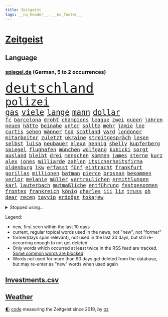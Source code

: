 ```yaml
---
title: Zeitgeist
tags: __no_header__, __no_footer__
---
```


# [Zeitgeist](https://oliz.io/zeitgeist/)

## Language

<h3><a href="https://www.spiegel.de" target="_blank">spiegel.de</a> (German, 5 to 2 occurrences)</h3>
<p style="font-family:monospace">
<span style="font-size:32pt"><a href="news_links.html#deutschland" class="current">deutschland</a></span>
<br>
<span style="font-size:25pt"><a href="news_links.html#polizei" class="current">polizei</a></span>
<br>
<span style="font-size:18pt"><a href="news_links.html#gas" class="current">gas</a></span>
<span style="font-size:18pt"><a href="news_links.html#viele" class="current">viele</a></span>
<span style="font-size:18pt"><a href="news_links.html#lange" class="current">lange</a></span>
<span style="font-size:18pt"><a href="news_links.html#mann" class="current">mann</a></span>
<span style="font-size:18pt"><a href="news_links.html#dollar" class="current">dollar</a></span>
<br>
<span style="font-size:12pt"><a href="news_links.html#fc" class="current">fc</a></span>
<span style="font-size:12pt"><a href="news_links.html#barcelona" class="current">barcelona</a></span>
<span style="font-size:12pt"><a href="news_links.html#droht" class="current">droht</a></span>
<span style="font-size:12pt"><a href="news_links.html#champions" class="current">champions</a></span>
<span style="font-size:12pt"><a href="news_links.html#league" class="current">league</a></span>
<span style="font-size:12pt"><a href="news_links.html#zwei" class="current">zwei</a></span>
<span style="font-size:12pt"><a href="news_links.html#queen" class="current">queen</a></span>
<span style="font-size:12pt"><a href="news_links.html#jahren" class="current">jahren</a></span>
<span style="font-size:12pt"><a href="news_links.html#neuen" class="current">neuen</a></span>
<span style="font-size:12pt"><a href="news_links.html#hätte" class="current">hätte</a></span>
<span style="font-size:12pt"><a href="news_links.html#beinahe" class="current">beinahe</a></span>
<span style="font-size:12pt"><a href="news_links.html#unter" class="current">unter</a></span>
<span style="font-size:12pt"><a href="news_links.html#sollte" class="current">sollte</a></span>
<span style="font-size:12pt"><a href="news_links.html#mehr" class="current">mehr</a></span>
<span style="font-size:12pt"><a href="news_links.html#jamie" class="current">jamie</a></span>
<span style="font-size:12pt"><a href="news_links.html#lee" class="current">lee</a></span>
<span style="font-size:12pt"><a href="news_links.html#curtis" class="new">curtis</a></span>
<span style="font-size:12pt"><a href="news_links.html#sehen" class="current">sehen</a></span>
<span style="font-size:12pt"><a href="news_links.html#männer" class="current">männer</a></span>
<span style="font-size:12pt"><a href="news_links.html#tod" class="current">tod</a></span>
<span style="font-size:12pt"><a href="news_links.html#scotland" class="new">scotland</a></span>
<span style="font-size:12pt"><a href="news_links.html#yard" class="new">yard</a></span>
<span style="font-size:12pt"><a href="news_links.html#londoner" class="current">londoner</a></span>
<span style="font-size:12pt"><a href="news_links.html#mitarbeiter" class="current">mitarbeiter</a></span>
<span style="font-size:12pt"><a href="news_links.html#zuletzt" class="current">zuletzt</a></span>
<span style="font-size:12pt"><a href="news_links.html#ukraine" class="current">ukraine</a></span>
<span style="font-size:12pt"><a href="news_links.html#streitgespräch" class="new">streitgespräch</a></span>
<span style="font-size:12pt"><a href="news_links.html#lesen" class="current">lesen</a></span>
<span style="font-size:12pt"><a href="news_links.html#selbst" class="current">selbst</a></span>
<span style="font-size:12pt"><a href="news_links.html#luisa" class="current">luisa</a></span>
<span style="font-size:12pt"><a href="news_links.html#neubauer" class="current">neubauer</a></span>
<span style="font-size:12pt"><a href="news_links.html#alexa" class="new">alexa</a></span>
<span style="font-size:12pt"><a href="news_links.html#hennig" class="new">hennig</a></span>
<span style="font-size:12pt"><a href="news_links.html#shelly" class="new">shelly</a></span>
<span style="font-size:12pt"><a href="news_links.html#kupferberg" class="new">kupferberg</a></span>
<span style="font-size:12pt"><a href="news_links.html#spiegel" class="current">spiegel</a></span>
<span style="font-size:12pt"><a href="news_links.html#flughafen" class="current">flughafen</a></span>
<span style="font-size:12pt"><a href="news_links.html#münchen" class="current">münchen</a></span>
<span style="font-size:12pt"><a href="news_links.html#wolfgang" class="current">wolfgang</a></span>
<span style="font-size:12pt"><a href="news_links.html#kubicki" class="current">kubicki</a></span>
<span style="font-size:12pt"><a href="news_links.html#sorgt" class="current">sorgt</a></span>
<span style="font-size:12pt"><a href="news_links.html#ausland" class="current">ausland</a></span>
<span style="font-size:12pt"><a href="news_links.html#bleibt" class="current">bleibt</a></span>
<span style="font-size:12pt"><a href="news_links.html#drei" class="current">drei</a></span>
<span style="font-size:12pt"><a href="news_links.html#menschen" class="current">menschen</a></span>
<span style="font-size:12pt"><a href="news_links.html#kommen" class="current">kommen</a></span>
<span style="font-size:12pt"><a href="news_links.html#james" class="current">james</a></span>
<span style="font-size:12pt"><a href="news_links.html#sterne" class="current">sterne</a></span>
<span style="font-size:12pt"><a href="news_links.html#kurz" class="current">kurz</a></span>
<span style="font-size:12pt"><a href="news_links.html#alex" class="current">alex</a></span>
<span style="font-size:12pt"><a href="news_links.html#jones" class="current">jones</a></span>
<span style="font-size:12pt"><a href="news_links.html#milliarde" class="current">milliarde</a></span>
<span style="font-size:12pt"><a href="news_links.html#zahlen" class="current">zahlen</a></span>
<span style="font-size:12pt"><a href="news_links.html#itsicherheitsfirma" class="new">itsicherheitsfirma</a></span>
<span style="font-size:12pt"><a href="news_links.html#oldenburg" class="current">oldenburg</a></span>
<span style="font-size:12pt"><a href="news_links.html#lkw" class="current">lkw</a></span>
<span style="font-size:12pt"><a href="news_links.html#erfasst" class="current">erfasst</a></span>
<span style="font-size:12pt"><a href="news_links.html#fünf" class="current">fünf</a></span>
<span style="font-size:12pt"><a href="news_links.html#eintracht" class="current">eintracht</a></span>
<span style="font-size:12pt"><a href="news_links.html#frankfurt" class="current">frankfurt</a></span>
<span style="font-size:12pt"><a href="news_links.html#gorillas" class="new">gorillas</a></span>
<span style="font-size:12pt"><a href="news_links.html#millionen" class="current">millionen</a></span>
<span style="font-size:12pt"><a href="news_links.html#batman" class="new">batman</a></span>
<span style="font-size:12pt"><a href="news_links.html#pierce" class="new">pierce</a></span>
<span style="font-size:12pt"><a href="news_links.html#brosnan" class="new">brosnan</a></span>
<span style="font-size:12pt"><a href="news_links.html#bekommen" class="current">bekommen</a></span>
<span style="font-size:12pt"><a href="news_links.html#verlor" class="current">verlor</a></span>
<span style="font-size:12pt"><a href="news_links.html#melanie" class="current">melanie</a></span>
<span style="font-size:12pt"><a href="news_links.html#müller" class="current">müller</a></span>
<span style="font-size:12pt"><a href="news_links.html#vertraulichen" class="current">vertraulichen</a></span>
<span style="font-size:12pt"><a href="news_links.html#ermittlungen" class="current">ermittlungen</a></span>
<span style="font-size:12pt"><a href="news_links.html#karl" class="current">karl</a></span>
<span style="font-size:12pt"><a href="news_links.html#lauterbach" class="current">lauterbach</a></span>
<span style="font-size:12pt"><a href="news_links.html#mutmaßliche" class="current">mutmaßliche</a></span>
<span style="font-size:12pt"><a href="news_links.html#entführung" class="current">entführung</a></span>
<span style="font-size:12pt"><a href="news_links.html#festgenommen" class="current">festgenommen</a></span>
<span style="font-size:12pt"><a href="news_links.html#frontex" class="current">frontex</a></span>
<span style="font-size:12pt"><a href="news_links.html#frankreich" class="current">frankreich</a></span>
<span style="font-size:12pt"><a href="news_links.html#könig" class="current">könig</a></span>
<span style="font-size:12pt"><a href="news_links.html#charles" class="current">charles</a></span>
<span style="font-size:12pt"><a href="news_links.html#iii" class="current">iii</a></span>
<span style="font-size:12pt"><a href="news_links.html#liz" class="current">liz</a></span>
<span style="font-size:12pt"><a href="news_links.html#truss" class="current">truss</a></span>
<span style="font-size:12pt"><a href="news_links.html#oh" class="new">oh</a></span>
<span style="font-size:12pt"><a href="news_links.html#dear" class="new">dear</a></span>
<span style="font-size:12pt"><a href="news_links.html#recep" class="current">recep</a></span>
<span style="font-size:12pt"><a href="news_links.html#tayyip" class="current">tayyip</a></span>
<span style="font-size:12pt"><a href="news_links.html#erdoğan" class="current">erdoğan</a></span>
<span style="font-size:12pt"><a href="news_links.html#tokajew" class="new">tokajew</a></span>
</p>
<details>
<summary>Stopped using...</summary>
<p class="former" style="font-size:12pt">
siegt(722) coronamaßnahmen(721) entwicklungen(721) magdeburg(721) rote(721) wirkte(721) gemeinden(720) leon(720) löhne(720) unabhängigkeit(720) verzweifelt(720) alexej(719) ankunft(719) betroffenen(719) forderungen(719) körper(719) lohnt(719) nawalny(719) rief(719) sogenannte(719) stärken(719) unterschiede(719) untersuchungen(719) drosten(718) entdeckten(718) you(718) day(717) gegenseitig(717) klimawandels(717) krank(717) quarantäne(717) reduziert(717) stoppte(717) taten(717) fahrt(716) hunde(716) klagt(716) kontrollieren(716) positive(716) rainer(716) verfassungsschutz(716) bundespräsident(715) enttäuscht(715) johnson(715) landkreis(715) scheidet(715) schweigt(715) verbot(715) äußert(715) gelungen(714) israelischen(714) stoßen(714) treffer(714) unabhängige(714) verhängte(714) zverev(714) angesteckt(713) leer(713) manchen(713) musiker(713) schulze(713) übersicht(713) bekämpfung(712) doku(712) entwurf(712) falls(712) geschichten(712) innenministerium(712) moderna(712) stolz(712) williams(712) woran(712) britischer(711) erbe(711) erstaunlich(711) historische(711) mali(711) sichergestellt(711) zurzeit(711) ärgert(711) anbieten(710) attentat(710) bittere(710) erlitten(710) norbert(710) obama(710) schuldig(710) verraten(710) veröffentlichte(710) wählen(710) zwang(710) 96(709) ausnahmen(709) entlässt(709) freilassung(709) gewerkschaft(709) michelle(709) teslachef(709) torhüter(709) unterricht(709) bestätigen(708) christopher(708) englische(708) folgte(708) mitglied(708) oberste(708) rekordmeister(708) umdenken(708) ärzten(708) endete(707) ermöglichen(707) minute(707) rollen(707) teilnehmen(707) volksrepublik(706) italienischen(705) stammt(705) betont(704) brite(704) demokratischen(704) psychische(704) signalisiert(704) 27(703) achten(703) geschossen(702) gestritten(702) juristisch(702) pünktlich(702) wies(702) antisemitismus(701) geflogen(701) hubertus(701) präsidentin(701) reagierten(701) republik(701) kabul(700) presse(700) tatverdächtigen(700) gesetze(699) nachgewiesen(699) verbände(699) attentäter(698) duisburg(698) solange(698) kate(697) 900(696) großem(696) 1000(695) argentinien(695) außerhalb(695) mick(695) politikerin(694) handel(693) teilnahme(693) empfängt(692) erschießt(692) impfungen(692) sitzung(692) warm(692) bangt(691) entspannung(691) parallelen(691) verkehr(690) mitarbeiterin(689) münster(689) stress(688) insassen(687) wirbel(687) kontakt(686) schlugen(686) legende(685) niedrig(685) auseinandersetzung(684) klasse(684) zeigten(684) künstliche(683) papier(683) akten(682) kindheit(682) journalist(681) sportler(681) praxis(680) grünenchefin(679) verständnis(679) bundeswehrsoldaten(678) karten(678) olympia(677) gerieten(675) katharina(675) tuchel(672) hype(671) staatsoberhaupt(669) prägte(667) verpasste(667) mittelpunkt(666) drohne(664) erhebliche(664) grüner(664) teuren(664) missbrauchs(662) entbrannt(660) gewusst(659) betrunkener(658) farbe(656) csupolitiker(654) jessica(652) liter(648) berühmtesten(646) schutzsuchende(645) nick(634) enthält(620) sondersitzung(600) notstand(572) untermauert(551) gebeten(539) angebote(533) enthalten(528) gewalttat(527) mitverantwortlich(526) abgegeben(495) gestanden(492) ungeimpfte(491) ticket(477) ausbildung(473) berge(470) ministerin(463) anführer(460) mythos(460) höherer(459) sammelt(459) eröffnung(457) kümmern(456) unseres(456) kündigten(451) astronomen(450) schrumpft(450) getrieben(447) erhebung(441) sätze(441) mächtigen(440) venedig(439) zwingen(439) vierjährige(438) verrückt(434) insbesondere(431) c(426) gremium(425) kyrgios(425) ermordung(424) inszenieren(423) dankte(421) erfolglos(421) halfen(416) fraktion(415) nicole(413) beliebte(411) jenseits(410) expertin(409) konzerns(409) plante(400) exil(399) übertragen(399) 69(398) iphones(397) geleistet(393) inneren(393) längste(393) momente(385) kritischen(383) vertritt(378) 2025(376) boss(370) wittert(369) söders(367) anheben(364) zürich(364) basketballstar(358) gefeuert(355) demo(353) kurzer(353) mehrfamilienhaus(352) unterhaus(350) wesen(350) kongo(348) rauswurf(347) erneuerbaren(345) erneutes(345) stern(344) zeitpunkt(343) coronaneuinfektionen(342) spezielle(341) mächtig(339) verständigt(338) geheimdienste(334) oppositionsführer(334) vereinbart(333) feiertag(332) abu(329) vorwand(328) verläuft(326) zufällig(326) lockt(324) matteo(321) westlicher(321) solcher(313) bescheid(312) mehrmals(311) fassen(307) svenja(304) decken(303) minderjähriger(301) getreide(300) griffen(300) quält(300) formel1saison(299) khan(299) mache(299) stephen(299) einfacher(298) behält(297) oskar(297) gelb(296) ministerinnen(296) mitleid(294) vietnam(294) zufall(294) seltene(293) sportliche(293) mischt(292) bestrafen(289) omikronvariante(289) aussetzen(287) keeper(286) zustimmung(286) texte(282) klappt(280) nordische(280) ruhrgebiet(279) bemerkenswerte(278) transport(277) kanzlers(276) landwirtschaftsminister(276) kraftwerk(275) bundestages(272) langjährigen(271) ricarda(271) 68(270) juan(270) drohte(269) erkrankungen(268) getreten(268) vorzubereiten(268) kriterien(266) viren(265) passierte(264) anträge(263) berger(262) flugzeugen(262) abhalten(261) schlüssel(261) widersprechen(260) spektakel(259) erfand(258) frauenquote(258) schaulustige(258) erzbistum(257) lanka(255) lebenshaltungskosten(255) sri(255) überwachung(254) brot(252) etappe(252) verkaufte(252) bridge(251) hauptbahnhof(251) einfachen(250) expremier(247) trikot(247) pekings(245) sky(245) grandslamturnier(243) knappes(241) säugling(241) teilten(241) bürgerkrieg(240) bewahren(237) unabhängiger(237) 1972(236) anstrengungen(236) sofortige(236) fisch(235) geiselnahme(233) m(233) reichweite(233) rüstungskonzern(232) ruhen(231) überraschungen(231) journalismus(230) horror(229) überzeugung(229) eubehörde(228) iga(228) świątek(228) fehlverhalten(227) wohlstand(226) andrij(225) hut(225) melnyk(225) young(223) sitz(222) klug(219) niederlegen(218) profite(218) soziologin(218) zensur(218) torwart(215) kelly(211) triumphiert(210) pornos(208) leuten(207) ukrainisches(207) barack(206) roller(206) container(205) kremlkritiker(205) bevorstehende(203) menschliches(202) hinterbliebenen(201) besetzte(199) brandenburger(199) jahreszeit(198) riskant(198) beschuldigten(197) siegesserie(197) models(196) stoff(195) zutiefst(195) regelmäßige(194) invasoren(193) profitierte(193) wesel(192) fighters(190) foo(190) stromversorgung(189) prinzip(187) gewerkschafter(186) rahmen(186) herzen(185) austricksen(184) iwan(183) rabatt(183) tätigkeit(183) eigentor(182) ergab(180) moral(180) schweres(180) ignorieren(179) influencer(179) verfügt(179) unterhalten(178) bundeswirtschaftsminister(176) drake(176) ferraripilot(176) königsklasse(176) poleposition(176) beben(175) infektionsschutzgesetzes(174) rhetorik(174) tankrabatts(174) brandstiftung(173) erneuter(173) south(173) brille(172) günstigsten(170) energiekonzerne(169) gerichtssaal(169) my(169) mysteriöse(169) zurückgedrängt(168) neuerdings(167) sainz(167) minen(166) notfallplans(166) aufgefallen(165) zuschüsse(165) diagnostiziert(164) arbeitslosigkeit(163) schlagabtausch(163) erläutert(162) galaxie(162) gärtner(162) besseres(161) ertrinken(161) lernrückstände(161) minimal(161) missglückter(161) großmutter(160) 34jähriger(158) tatverdächtiger(157) windparks(157) angeschlagen(156) gebietsgewinne(155) belegschaft(154) zollen(154) österreichischer(154) abgetrieben(153) wahrscheinlichkeit(153) rajapaksa(152) taugt(151) quellen(150) fahnder(149) franken(149) interessant(149) serena(149) ferien(148) vorfälle(148) dahin(147) schau(147) traditionen(147) formal(146) ifoinstituts(144) blockierte(142) export(142) 58jährigen(140) inspiration(140) maschinenraum(140) trennten(140) versöhnung(140) 23jährigen(139) nacheinander(139) bett(138) wirkungslos(138) überwachungssoftware(138) megan(137) reichsbürger(137) südukraine(137) 73jährige(136) involviert(136) kleinflugzeug(136) kleinflugzeugs(136) rage(136) existenziellen(135) militärverwaltung(135) 60000(133) heimrennen(133) trocken(133) verlaufen(133) zehnten(133) einzuschränken(132) israelis(131) klimakatastrophe(131) vollem(131) begnadigung(130) hitzewelle(130) love(130) alcaraz(129) bedrohlich(129) ran(129) 80000(128) ermöglicht(128) pässe(127) 1200(126) bosnien(126) enttäuschte(126) herrscher(126) jabeur(126) ons(126) zumutung(126) affenpocken(125) ibiza(125) irrweg(125) kenia(125) kritischem(125) privatleben(124) detlef(123) thronfolger(123) batterie(122) dolly(122) kundschaft(122) legalisierung(122) verzweiflung(122) black(121) fire(121) heimspiel(121) ausgebildet(120) europapokal(120) löschflugzeuge(120) andy(119) erfolgsserie(119) hintertür(119) royale(119) babyfoto(118) rechtspopulisten(118) akleh(117) plätze(117) entgleist(116) erhöhtes(116) shireen(116) vollgas(116) kovač(115) niko(115) styles(115) pakt(114) durften(113) einzigen(113) heimliche(113) krimi(113) 21jährigen(111) eingedämmt(111) herzrasen(111) panne(111) rtlshow(111) theresa(111) 180(110) günstigen(110) 18jährige(109) 59(109) pennsylvania(109) rückseite(109) saisonspiel(109) erkannt(108) sensiblen(108) tagessieg(108) update(108) drohendem(106) matchball(106) mihambo(106) monza(105) qualifizierte(105) schicksale(105) wirtschaftskrieg(105) wal(104) zulassung(104) fotografierten(103) osnabrück(103) adresse(102) hast(102) hubert(102) jährliche(102) vogue(102) beeindruckenden(101) identifizieren(101) witwe(101) internationales(100) olympiaattentat(100) paolo(100) tagsüber(100) patricia(99) bewiesen(98) entgleisung(98) personalmangel(98) plädieren(98) problemlos(98) torhüterin(98) transportieren(98) voraussichtlich(98) wissenschaftlerinnen(98) furore(97) verlängerte(97) vermeintliche(97) zusammenhängt(97) außenhandel(96) marseille(96) massenproteste(96) nehme(96) romanen(96) ziellinie(96) übergewinnsteuer(96) attraktiver(95) geringverdiener(95) höherem(95) sbahn(95) abgelehnte(94) blues(94) dokumentation(94) kranken(94) hamm(93) kommentieren(93) harvey(92) pilot(92) rentnerinnen(92) boulevard(91) bruttoinlandsprodukt(91) heim(91) impfstoffen(91) karen(91) nachlesen(91) zeitverschwendung(91) ba4(90) gesteuert(90) instrument(90) konservatives(90) putzen(90) tribute(90) 16jähriger(89) betrunkenen(89) jubelte(89) kostete(89) mitgenommen(89) rechtspopulist(89) zuwanderung(89) benziner(88) gibraltar(88) gouverneure(88) kurzschlusshandlung(88) malerin(88) erbes(87) geige(87) heide(87) lüneburger(87) netflixdoku(87) sara(87) tierarten(87) vorübergehende(87) zuschlägt(87) ankam(86) ansage(86) feldjäger(86) neuzugang(86) till(86) angefordert(85) bundessozialministerium(85) entschuldigen(85) krach(85) plötzliche(85) soloalbum(85) verbale(85) bundeskartellamt(84) comics(84) davis(84) emachtelfinale(84) krachte(84) lapid(84) leichnam(84) offenbach(84) regelungen(84) usstadt(84) bemerkenswerten(83) berechtigt(83) egot(83) kommentatoren(83) segelboot(83) sonntagabend(83) tumulten(83) bird(82) exjustizminister(82) mischte(82) nachbarin(82) niedrigen(82) raub(82) straßburger(82) sue(82) wissenschaft(82) überführung(82) auswirken(81) einbringen(81) ema(81) fahrschein(81) tägliche(81) würdigen(81) zusagen(81) beharrt(80) regionale(80) strittigen(80) versorgen(80) deckte(79) dfbauswahl(79) ertrinkt(79) kohlemeiler(79) milliardengarantien(79) nevermind(79) atomstrom(78) geisel(78) madame(78) mysteriöser(78) becken(77) erhöhungen(77) nachhaltige(77) umfang(77) vorbestrafte(77) bundestagsabgeordneter(76) einkommensschwache(76) kannst(76) strategien(76) unvermittelt(76) verschossener(76) videospielen(76) 75jährige(75) alleinstehende(75) ana(75) bay(75) bebte(75) clarence(75) erdbeben(75) etappensieg(75) ludwigshafen(75) oberstes(75) reichstag(75) solches(75) tampa(75) wache(75) albtraum(74) documentaskandal(74) kernenergie(74) ladenbesitzerin(74) teuersten(74) völker(74) brillen(73) expremierministerin(73) flaschen(73) deutschisraelischen(72) duschen(72) kämpferisch(72) mies(72) mächtigste(72) bühl(71) hunsrück(71) jule(71) niemeier(71) reaktoren(71) trägerrakete(71) winterwm(71) armand(70) bundesbildungsministerin(70) elyas(70) gartenkolumne(70) gasfluss(70) israelisches(70) m'barek(70) sogenannter(70) ungeklärten(70) ausschnitt(69) erdatmosphäre(69) fazit(69) schlafzimmer(69) schottlands(69) afghanin(68) geheimnisse(68) nacktheit(68) rationiert(68) tennishoffnung(68) vermeintlich(68) yousuf(68) minutiös(67) mühelos(67) dazn(66) energiebranche(66) eukommissar(66) sauberes(66) vorkommt(66) eisernen(65) gruß(65) jannik(65) residenz(65) sinner(65) staatsmänner(65) tennisspielerin(65) wagte(65) weltspitze(65) csd(64) duplantis(64) eisberg(64) epos(64) leidenschaftlich(64) malta(64) zurückdrängen(64) 2008(63) aljazeerajournalistin(63) coole(63) erfolgslauf(63) notfälle(63) freigang(62) häftling(62) kennengelernt(62) militärischem(62) primož(62) roglič(62) saisons(62) schaltete(62) schmyhal(62) waffensysteme(62) denys(61) feuerten(61) gange(61) subventionen(61) trauerfeierlichkeiten(61) attackierte(60) ausblick(60) rekordinflation(60) spruch(60) symbolisch(60) dreh(59) erzürnt(59) friedliches(59) melnyks(59) schildkröte(59) vergebung(59) weitsprung(59) blackout(58) gesamtführung(58) gesundheitssystem(58) zähe(58) armas(57) diana(57) entsprechenden(57) meeres(57) ohnmacht(57) präsent(57) wdr(57) colombo(56) dankbar(56) gesinnung(56) gotabaya(56) jahn(56) pfosten(56) zugticket(56) beistand(55) ferraripiloten(55) hollywoodkarriere(55) militärisches(55) nordstreampipeline(55) solar(55) zusammenfassung(55) abitur(54) bränden(54) nebenher(54) rückzugsort(54) stichelt(54) unbesiegbar(54) zwangen(54) lankas(53) mads(53) nebenwirkungen(53) pedersen(53) schüller(53) technisch(53) verwalter(53) barriere(52) irrfahrt(52) kriegswirtschaft(52) kulturen(52) milchstraße(52) schwanz(52) special(52) zuschlagen(52) fehlschuss(51) herabstufung(51) vetternwirtschaft(51) zehnmal(51) abgestürzte(50) ergeht(50) freundschaftsspiel(50) fußstapfen(50) förderbank(50) gesamtführenden(50) kenias(50) kinderlähmung(50) längeren(50) meilern(50) spektakulärer(50) vorlauf(50) badenbaden(49) dringender(49) gaskonzern(49) gemüter(49) leitzinsen(49) linda(49) modeikone(49) nation(49) rbbintendantin(49) schlesinger(49) synthetische(49) berufe(48) schmelzen(48) südspanien(48) zack(48) garcia(47) geschwindigkeit(47) hasta(47) laden(47) pathos(47) strömung(47) terminal(47) vista(47) belohnung(46) events(46) getreideabkommen(46) hoffnungsträger(46) just(46) katastrophenalarm(46) klimabilanz(46) brennstoff(45) doppelmord(45) schwärmen(45) tipp(45) darauffolgenden(44) messungen(44) rekordfund(44) vorgängerregierung(44) weber(44) 2007(43) co2ausstoß(43) coronaabschottung(43) flow(43) gemächern(43) wütet(43) 1999(42) beleidigungen(42) betzenberg(42) hände(42) speerwurf(42) turm(42) tvrechte(42) unzumutbar(42) block(41) feigen(41) flüssen(41) peru(41) torschützen(41) ungarischen(41) zugespitzt(41) 48jähriger(40) blackouts(40) hessens(40) nachbarländern(40) ratlos(40) spitzen(40) springer(40) ureinwohner(40) erlässt(39) gegenschlag(39) grundlegend(39) kandidierte(39) präsidentenberater(39) unstrittig(39) hoffnungslos(38) intensiver(38) krisenzeiten(38) lehrstellen(38) parteichefs(38) sicherer(38) supertalent(38) abzufedern(37) ayleen(37) pornhub(37) tennisolympiasieger(37) abfälle(36) blutige(36) gebühr(36) gesundheits(36) kernkraftwerk(36) zehnter(36) friedens(35) intensive(35) memphis(35) schrumpfte(35) internets(34) oleksij(34) reaktor(34) amazons(33) annkatrin(33) anschlusslösung(33) definiert(33) hatespeech(33) mitgerissen(33) sbahnhof(33) vorsaison(33) ablehnung(32) grunewald(32) montenegro(32) spielzeit(32) 05(31) eid(31) menschheit(31) mississippi(31) mutmaßlichem(31) pflegte(31) phasenweise(31) vollendet(31) angeprangert(30) ausgetauscht(30) betrugsprozess(30) eisbergs(30) misogynen(30) schiefgehen(30) taxifahrer(30) 57jährige(29) atomdebatte(29) palermo(29) verirrten(29) blickten(28) bunten(28) erfolgte(28) geborene(28) platzverweis(28) rot(28) samstagabend(28) zeichentrickfilm(28) club(27) gratismentalität(27) ignoranz(27) klaute(27) prinzen(27) roter(27) fbirazzia(26) ferngesteuerte(26) flop(26) maryam(26) nationalhymne(26) nullnummer(26) überlagert(26) astronomie(25) basketballerin(25) gedenkveranstaltung(25) ideal(25) konflikten(25) sons(25) distanzieren(24) entmachtung(24) flores(24) fristverlängerung(24) klettert(24) strandete(24) sympathien(24) anmutenden(23) insolvent(23) massenhafte(23) mitsotakis(23) rheins(23) backhaus(22) erkannte(22) extremismus(22) krebserkrankungen(22) lawrence(22) malis(22) nahenden(22) reifen(22) romane(22) ruto(22) südinsel(22) weiterführenden(22) 45jährige(21) chemikalien(21) cristina(21) ersteigert(21) familienmitglied(21) groteskem(21) heimsieg(21) heiterkeit(21) heroin(21) kriegsstrategie(21) masern(21) montenegros(21) nackt(21) rowling(21) strenger(21) bundesligaabsteiger(20) erpressung(20) kommunikation(20) leichtathletikem(20) skizziert(20) teuerste(20) blüht(19) erkannten(19) grünenspitze(19) übermalt(19) gegenmaßnahmen(18) provence(18) sichuan(18) spanienrundfahrt(18) american(17) god(17) zielflughafen(17) zugehen(17) abwasser(16) aufgeflammt(16) crystal(16) fauci(16) herzegowina(16) rügt(16) stemmt(16) unsolidarisch(16) verbrachte(16) wiese(16) winnetou(16) andalusien(15) ausgeraubt(15) bangkok(15) behinderter(15) bemühen(15) bewusstlos(15) endgültigen(15) ertrank(15) liechtenstein(15) menschenhandels(15) spiegelranking(15) wandelt(15) conference(14) einzelzelle(14) europäisches(14) evolution(14) notfallmaßnahmen(14) sozialem(14) ursachenforschung(14) football(13) havertz(13) italienischer(13) mordanschlag(13) querfront(13) sabotieren(13) vuelta(13) übergriff(13) chefredakteur(12) ersparte(12) gebühren(12) herausgeber(12) niedersächsisches(12) schwieriges(12) siedlungen(12) akwbetreiber(11) friedman(11) isolationshaft(11) königs(11) nachgebaut(11) omikronbooster(11) rühren(11)
</p>
</details>
<p>Legend:
<ul>
<li><span class="new">new</span>, first seen within the last 10 days</li>
<li><span class="current">current</span>, regular topical words used in the news, not "new", not "former"</li>
<li><span class="former">former(days span relevant)</span>, not used in the last 30 days, but still re-occurring enough to not get deleted</li>
<li>Only words which occurred at least twice in the RSS feed are tracked. <a href="language/filters.py">Some common words are blocked</a></li>
<li>Words not used for more than 90 days get deleted from the database, but may re-enter as "new" words when used again</li>
</ul>
</p>

## [Investments](investments.html)[.csv](investments.csv)

## [Weather](weather.html)

<footer>
<a href="javascript:toggleTheme()" class="nav">🌓</a>
<a href="https://github.com/ooz/zeitgeist">code</a> measuring the Zeitgeist since 2019, by <a href="https://oliz.io">oz</a>
</footer>
